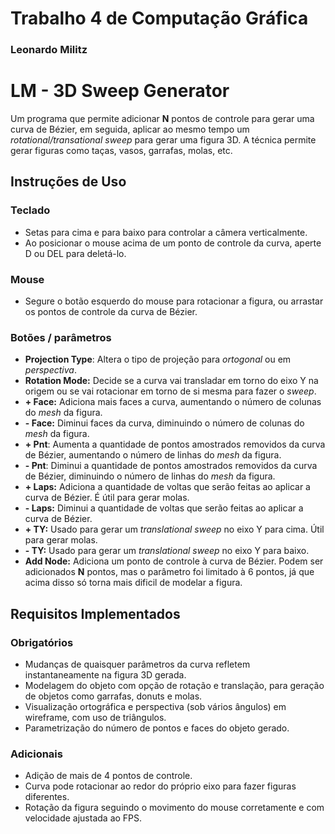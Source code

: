 # Trabalho 4 de Computação Gráfica
### Leonardo Militz
# LM - 3D Sweep Generator
Um programa que permite adicionar **N** pontos de controle para gerar uma curva de Bézier, 
em seguida, aplicar ao mesmo tempo um *rotational/transational sweep*  para gerar uma figura 3D. A técnica permite gerar figuras como taças, vasos, garrafas, molas, etc. 

## Instruções de Uso
### Teclado
- Setas para cima e para baixo para controlar a câmera verticalmente.
- Ao posicionar o mouse acima de um ponto de controle da curva, aperte D ou DEL para deletá-lo.

### Mouse
- Segure o botão esquerdo do mouse para rotacionar a figura, ou arrastar os pontos de controle da curva de Bézier.

### Botões / parâmetros
- **Projection Type**: Altera o tipo de projeção para *ortogonal* ou em *perspectiva*.
- **Rotation Mode:** Decide se a curva vai transladar em torno do eixo Y na origem ou se vai rotacionar em torno de si mesma para fazer o *sweep*.
- **+ Face:** Adiciona mais faces a curva, aumentando o número de colunas do *mesh* da figura.
- **- Face:** Diminui faces da curva, diminuindo o número de colunas do *mesh* da figura.
- **+ Pnt**: Aumenta a quantidade de pontos amostrados removidos da curva de Bézier, aumentando o número de linhas do *mesh* da figura.
- **- Pnt**: Diminui a quantidade de pontos amostrados removidos da curva de Bézier, diminuindo o número de linhas do *mesh* da figura.
- **+ Laps:** Adiciona a quantidade de voltas que serão feitas ao aplicar a curva de Bézier. É útil para gerar molas. 
- **- Laps:** Diminui a quantidade de voltas que serão feitas ao aplicar a curva de Bézier.
- **+ TY:** Usado para gerar um *translational sweep* no eixo Y para cima. Útil para gerar molas. 
- **- TY:** Usado para gerar um *translational sweep* no eixo Y para baixo.
- **Add Node:** Adiciona um ponto de controle à curva de Bézier. Podem ser adicionados **N** pontos, mas o parâmetro foi limitado à 6 pontos, já que acima disso só torna mais dificil de modelar a figura.

## Requisitos Implementados
### Obrigatórios
- Mudanças de quaisquer parâmetros da curva refletem instantaneamente na figura 3D gerada.
- Modelagem do objeto com opção de rotação e translação, para geração de objetos como garrafas, donuts e molas.
- Visualização ortográfica e perspectiva (sob vários ângulos) em wireframe, com uso de triângulos.
- Parametrização do número de pontos e faces do objeto gerado.

### Adicionais
- Adição de mais de 4 pontos de controle.
- Curva pode rotacionar ao redor do próprio eixo para fazer figuras diferentes.
- Rotação da figura seguindo o movimento do mouse corretamente e com velocidade ajustada ao FPS.